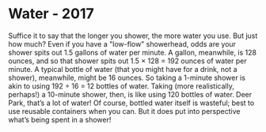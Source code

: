 # Water - 2017

Suffice it to say that the longer you shower, the more water you use. But just how much? Even if you have a "low-flow" 
showerhead, odds are your shower spits out 1.5 gallons of water per minute. A gallon, meanwhile, is 128 ounces, and so 
that shower spits out 1.5 × 128 = 192 ounces of water per minute. A typical bottle of water (that you might have for a drink, 
not a shower), meanwhile, might be 16 ounces. So taking a 1-minute shower is akin to using 192 ÷ 16 = 12 bottles of water. 
Taking (more realistically, perhaps!) a 10-minute shower, then, is like using 120 bottles of water. Deer Park, that’s a lot of 
water! Of course, bottled water itself is wasteful; best to use reusable containers when you can. But it does put into 
perspective what’s being spent in a shower!

